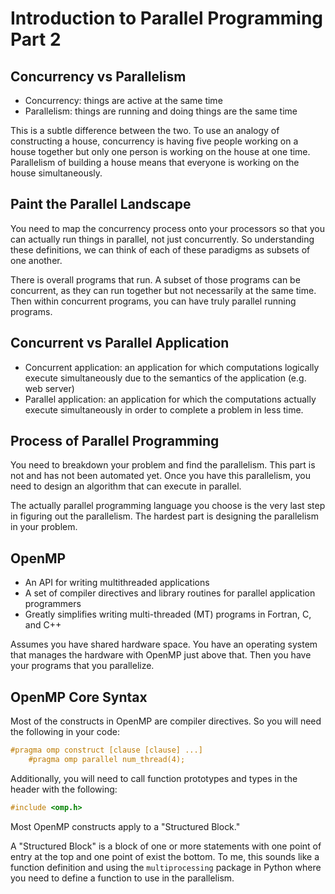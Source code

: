 # Introduction to Parallel Programming Part 2

## Concurrency vs Parallelism

- Concurrency: things are active at the same time
- Parallelism: things are running and doing things are the same time

This is a subtle difference between the two. To use an analogy of constructing a
house, concurrency is having five people working on a house together but only
one person is working on the house at one time. Parallelism of building a
house means that everyone is working on the house simultaneously.

## Paint the Parallel Landscape

You need to map the concurrency process onto your processors so that you can
actually run things in parallel, not just concurrently. So understanding these
definitions, we can think of each of these paradigms as subsets of one another.

There is overall programs that run. A subset of those programs can be
concurrent, as they can run together but not necessarily at the same time. Then
within concurrent programs, you can have truly parallel running programs.

## Concurrent vs Parallel Application

- Concurrent application: an application for which computations logically
  execute simultaneously due to the semantics of the application (e.g. web
  server)
- Parallel application: an application for which the computations actually
  execute simultaneously in order to complete a problem in less time.

## Process of Parallel Programming

You need to breakdown your problem and find the parallelism. This part is not
and has not been automated yet. Once you have this parallelism, you need to
design an algorithm that can execute in parallel.

The actually parallel programming language you choose is the very last step in
figuring out the parallelism. The hardest part is designing the parallelism in
your problem. 

## OpenMP

- An API for writing multithreaded applications
- A set of compiler directives and library routines for parallel application
  programmers
- Greatly simplifies writing multi-threaded (MT) programs in Fortran, C, and C++

Assumes you have shared hardware space. You have an operating system that
manages the hardware with OpenMP just above that. Then you have your programs
that you parallelize. 

## OpenMP Core Syntax

Most of the constructs in OpenMP are compiler directives. So you will need the
following in your code:

```C
#pragma omp construct [clause [clause] ...] 
    #pragma omp parallel num_thread(4);
```

Additionally, you will need to call function prototypes and types in the header
with the following:

```C
#include <omp.h>
```

Most OpenMP constructs apply to a "Structured Block." 

A "Structured Block" is a block of one or more statements with one point of
entry at the top and one point of exist the bottom. To me, this sounds like a
function definition and using the `multiprocessing` package in Python where you
need to define a function to use in the parallelism.
